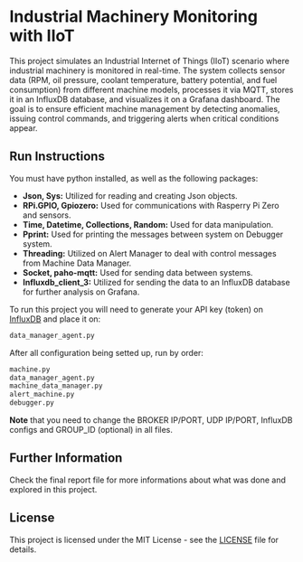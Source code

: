 # Industrial Machinery Monitoring with IIoT

This project simulates an Industrial Internet of Things (IIoT) scenario where industrial machinery is monitored in real-time. The system collects sensor data (RPM, oil pressure, coolant temperature, battery potential, and fuel consumption) from different machine models, processes it via MQTT, stores it in an InfluxDB database, and visualizes it on a Grafana dashboard. The goal is to ensure efficient machine management by detecting anomalies, issuing control commands, and triggering alerts when critical conditions appear.

## Run Instructions

You must have python installed, as well as the following packages:

- **Json, Sys:** Utilized for reading and creating Json objects.
- **RPi.GPIO, Gpiozero:** Used for communications with Rasperry Pi Zero and sensors. 
- **Time, Datetime, Collections, Random:** Used for data manipulation. 
- **Pprint:** Used for printing the messages between system on Debugger system.
- **Threading:** Utilized on Alert Manager to deal with control messages from Machine Data Manager.
- **Socket, paho-mqtt:** Used for sending data between systems.
- **Influxdb_client_3:** Utilized for sending the data to an InfluxDB database for further analysis on Grafana.

To run this project you will need to generate your API key (token) on [InfluxDB](https://www.influxdata.com/) and place it on:

```bash
data_manager_agent.py
```

After all configuration being setted up, run by order:

```bash
machine.py
data_manager_agent.py
machine_data_manager.py
alert_machine.py
debugger.py
```

**Note** that you need to change the BROKER IP/PORT, UDP IP/PORT, InfluxDB configs and GROUP_ID (optional) in all files.

## Further Information

Check the final report file for more informations about what was done and explored in this project.

## License

This project is licensed under the MIT License - see the [LICENSE](LICENSE) file for details.
